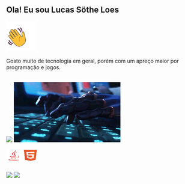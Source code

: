 <div><h2>Ola! Eu sou Lucas Söthe Loes</h2>  <div><img height="80cm" src = "mao.gif"></div></div>

Gosto muito de tecnologia em geral, porém com um apreço maior por programação e jogos.

<div style="display: inline_block"><br>
  <source https://github-readme-stats.vercel.app/api/top-langs/?username=LucasSotheLoes&hide_progress=true/>
  <source
    srcset="https://github-readme-stats.vercel.app/api?username=LucasSotheLoes&show_icons=true&theme=dark"
    media="(prefers-color-scheme: dark)"
  />
  <img height="160cm" src="https://github-readme-stats.vercel.app/api?username=LucasSotheLoes&show_icons=true" />
  <img height="160cm" src = "bannergit.gif">
</div>

<div style="display: inline_block"><br>
  <img align="center" alt="Lucas-Java" height="30" width="40" src="https://raw.githubusercontent.com/devicons/devicon/master/icons/java/java-plain.svg">
  <img align="center" alt="Lucas-HTML" height="30" width="40" src="https://raw.githubusercontent.com/devicons/devicon/master/icons/html5/html5-original.svg">
</div>

##
 
<div>
  <a href="https://www.instagram.com/lucas.sothe.loes" target="_blank"><img src="https://img.shields.io/badge/-Instagram-%23E4405F?style=for-the-badge&logo=instagram&logoColor=white" target="_blank"></a>
  <a href="https://www.linkedin.com/in/lucas-söthe-loes-9627b9227/" target="_blank"><img src="https://img.shields.io/badge/-LinkedIn-%230077B5?style=for-the-badge&logo=linkedin&logoColor=white" target="_blank"></a> 
  
</div>
